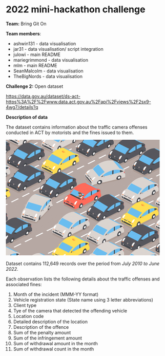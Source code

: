 # 2022 mini-hackathon challenge 

**Team:** Bring Git On

**Team members**:   
+ ashwin131 - data visualisation    
+ jar31 - data visualisation/ script integration  
+ julowi - main README    
+ mariegrimmond - data visualisation
+ mlm - main README      
+ SeanMalcolm - data visualisation
+ TheBigNords - data visualisation

**Challenge 2:** Open dataset  

https://data.gov.au/dataset/ds-act-https%3A%2F%2Fwww.data.act.gov.au%2Fapi%2Fviews%2F2sx9-4wg7/details?q   

**Description of data**

The dataset contains information about the traffic camera offenses 
conducted in ACT by motorists and the fines issued to them.

![accident](giphy.gif)

Dataset contains 112,649 records over the period from *July 2010 
to June 2022*.

Each observation lists the following details about the traffic offenses and associated fines:
1. Month of the incident (MMM-YY format)
2. Vehicle registration state (State name using 3 letter abbreviations)
3. Client type 
4. Tye of the camera that detected the offending vehicle
5. Location code
6. Detailed description of the location
7. Description of the offence
8. Sum of the penalty amount
9. Sum of the infringement amount
10. Sum of withdrawal amount in the month
11. Sum of withdrawal count in the month
 